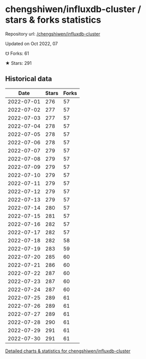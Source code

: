 # chengshiwen/influxdb-cluster / stars & forks statistics

Repository url: [/chengshiwen/influxdb-cluster](https://github.com/chengshiwen/influxdb-cluster)

Updated on Oct 2022, 07

☋ Forks: 61

★ Stars: 291

## Historical data
| Date | Stars | Forks |
|------|-------|-------|
| 2022-07-01 | 276 | 57 | 
| 2022-07-02 | 277 | 57 | 
| 2022-07-03 | 277 | 57 | 
| 2022-07-04 | 278 | 57 | 
| 2022-07-05 | 278 | 57 | 
| 2022-07-06 | 278 | 57 | 
| 2022-07-07 | 279 | 57 | 
| 2022-07-08 | 279 | 57 | 
| 2022-07-09 | 279 | 57 | 
| 2022-07-10 | 279 | 57 | 
| 2022-07-11 | 279 | 57 | 
| 2022-07-12 | 279 | 57 | 
| 2022-07-13 | 279 | 57 | 
| 2022-07-14 | 280 | 57 | 
| 2022-07-15 | 281 | 57 | 
| 2022-07-16 | 282 | 57 | 
| 2022-07-17 | 282 | 57 | 
| 2022-07-18 | 282 | 58 | 
| 2022-07-19 | 283 | 59 | 
| 2022-07-20 | 285 | 60 | 
| 2022-07-21 | 286 | 60 | 
| 2022-07-22 | 287 | 60 | 
| 2022-07-23 | 287 | 60 | 
| 2022-07-24 | 287 | 60 | 
| 2022-07-25 | 289 | 61 | 
| 2022-07-26 | 289 | 61 | 
| 2022-07-27 | 289 | 61 | 
| 2022-07-28 | 290 | 61 | 
| 2022-07-29 | 291 | 61 | 
| 2022-07-30 | 291 | 61 | 


[Detailed charts & statistics for chengshiwen/influxdb-cluster](https://reviewgithub.com/rep/chengshiwen/influxdb-cluster)
